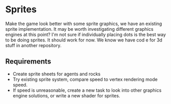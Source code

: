 

# Sprites

Make the game look better with some sprite graphics, we have an existing sprite implementation. It may be worth investigating different graphics engines at this point?
I'm not sure if individually placing dots is the best way to be doing sprites. It should
work for now. We know we have cod e for 3d stuff in another repository.


## Requirements

- Create sprite sheets for agents and rocks
- Try existing sprite system, compare speed to vertex rendering mode speed.
- If speed is unreasonable, create a new task to look into other graphics 
  engine solutions, or write a new shader for sprites.